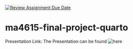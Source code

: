 [![Review Assignment Due Date](https://classroom.github.com/assets/deadline-readme-button-24ddc0f5d75046c5622901739e7c5dd533143b0c8e959d652212380cedb1ea36.svg)](https://classroom.github.com/a/QMacpCiJ)
# ma4615-final-project-quarto

Presentation Link: The Presentation can be found ![here](https://youtu.be/CoQWSLZuXDg)

